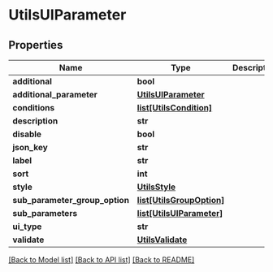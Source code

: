 # UtilsUIParameter

## Properties
Name | Type | Description | Notes
------------ | ------------- | ------------- | -------------
**additional** | **bool** |  | [optional] 
**additional_parameter** | [**UtilsUIParameter**](UtilsUIParameter.md) |  | [optional] 
**conditions** | [**list[UtilsCondition]**](UtilsCondition.md) |  | [optional] 
**description** | **str** |  | 
**disable** | **bool** |  | [optional] 
**json_key** | **str** |  | 
**label** | **str** |  | 
**sort** | **int** |  | 
**style** | [**UtilsStyle**](UtilsStyle.md) |  | [optional] 
**sub_parameter_group_option** | [**list[UtilsGroupOption]**](UtilsGroupOption.md) |  | [optional] 
**sub_parameters** | [**list[UtilsUIParameter]**](UtilsUIParameter.md) |  | [optional] 
**ui_type** | **str** |  | 
**validate** | [**UtilsValidate**](UtilsValidate.md) |  | [optional] 

[[Back to Model list]](../vela-client/README.md#documentation-for-models) [[Back to API list]](../vela-client/README.md#documentation-for-api-endpoints) [[Back to README]](../vela-client/README.md)

